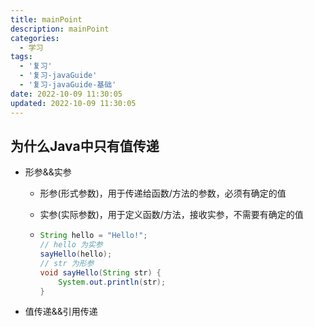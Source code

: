 ```yaml
---
title: mainPoint
description: mainPoint
categories:
  - 学习
tags:
  - '复习'
  - '复习-javaGuide'
  - '复习-javaGuide-基础'
date: 2022-10-09 11:30:05
updated: 2022-10-09 11:30:05
---
```


## 为什么Java中只有值传递

- 形参&&实参

  - 形参(形式参数)，用于传递给函数/方法的参数，必须有确定的值

  - 实参(实际参数)，用于定义函数/方法，接收实参，不需要有确定的值

  - ```java
    String hello = "Hello!";
    // hello 为实参
    sayHello(hello);
    // str 为形参
    void sayHello(String str) {
        System.out.println(str);
    }
    ```

- 值传递&&引用传递